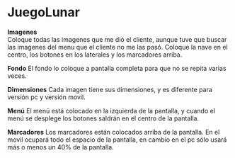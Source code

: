 # JuegoLunar

**Imagenes**<br />
Coloque todas las imagenes que me dió el cliente, aunque tuve que buscar las imagenes del menu que el cliente no me las pasó. Coloque la nave en el centro, los botones en los laterales y los marcadores arriba.

**Fondo**
El fondo lo coloque a pantalla completa para que no se repita varias veces.

**Dimensiones**
Cada imagen tiene sus dimensiones, y es diferente para versión pc y versión movil.

**Menú**
El menú está colocado en la izquierda de la pantalla, y cuando el menú se desplege los botones saldrán en el centro de la pantalla.

**Marcadores**
Los marcadores están colocados arriba de la pantalla. En el movil ocupará todo el espacio de la pantalla, en cambio en el pc sólo usará más o menos un 40% de la pantalla.
